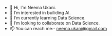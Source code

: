 - 👋 Hi, I’m Neema Ukani. 
- 👀 I’m interested in builiding AI. 
- 🌱 I’m currently learning Data Science.
- 💞️ I’m looking to collaborate on Data Science. 
- 📫 You can reach me:- neema.ukani@gmail.com

<!---
neemaukani/neemaukani is a ✨ special ✨ repository because its `README.md` (this file) appears on your GitHub profile.
You can click the Preview link to take a look at your changes.
--->
